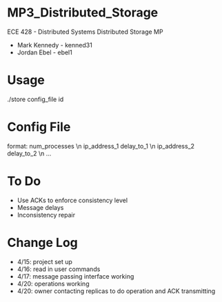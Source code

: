 MP3_Distributed_Storage
=======================

ECE 428 - Distributed Systems
Distributed Storage MP

- Mark Kennedy - kenned31
- Jordan Ebel  - ebel1


Usage
=====
./store config_file id


Config File
===========
format: 
    num_processes \n 
    ip_address_1  delay_to_1 \n 
    ip_address_2  delay_to_2 \n 
    ... 


To Do
=====
- Use ACKs to enforce consistency level
- Message delays
- Inconsistency repair


Change Log
==========

- 4/15: project set up
- 4/16: read in user commands
- 4/17: message passing interface working
- 4/20: operations working
- 4/20: owner contacting replicas to do operation and ACK transmitting

